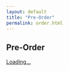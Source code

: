 ```yaml
---
layout: default
title: "Pre-Order"
permalink: order.html
---
```


<section class="order">
  <h1 class="title center mt2">Pre-Order</h1>
  <script src="https://gumroad.com/js/gumroad-embed.js"></script>
  <div class="white-bg m1 p1">
    <div class="gumroad-product-embed" data-gumroad-product-id="toarcadia-superearlybird">
      <a class="gumroad-loading-link" href="https://gumroad.com/l/toarcadia-superearlybird">Loading...</a>
    </div>
  </div>
</section>